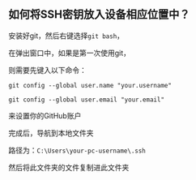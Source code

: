 ## **如何将SSH密钥放入设备相应位置中？**

安装好git，然后右键选择`git bash`，  

在弹出窗口中，如果是第一次使用git，  

则需要先键入以下命令：  

`git config --global user.name "your.username"`  

`git config --global user.email "your.email"`  

来设置你的GitHub账户

完成后，导航到本地文件夹  

路径为：`C:\Users\your-pc-username\.ssh`   

然后将此文件夹的文件复制进此文件夹